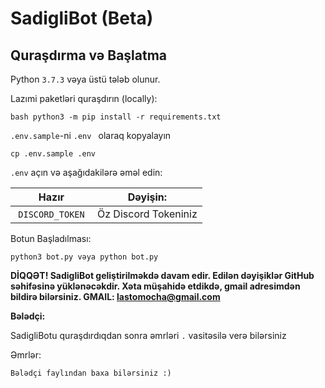 # SadigliBot (Beta)

## Quraşdırma və Başlatma

Python `3.7.3` vəya üstü tələb olunur.

Lazımi paketləri quraşdırın (locally):

```
bash python3 -m pip install -r requirements.txt
```

`.env.sample`-ni `.env ` olaraq kopyalayın

```
cp .env.sample .env

```

`.env` açın və aşağıdakilərə əməl edin:

| Hazır           | Dəyişin:                                                           
|-----------------|--------------------------------------------------------------------------|
| `DISCORD_TOKEN` | Öz Discord Tokeniniz                                                     |

Botun Başladılması:

```
python3 bot.py vəya python bot.py
```

**DİQQƏT! SadigliBot geliştirilməkdə davam edir. Edilən dəyişiklər GitHub səhifəsinə yüklənəcəkdir. Xəta müşahidə etdikdə, gmail adresimdən bildirə bilərsiniz. GMAIL: lastomocha@gmail.com**


**Bələdçi:**

SadigliBotu quraşdırdıqdan sonra əmrləri `.` vasitəsilə verə bilərsiniz

Əmrlər:
```
Bələdçi faylından baxa bilərsiniz :)  
```

